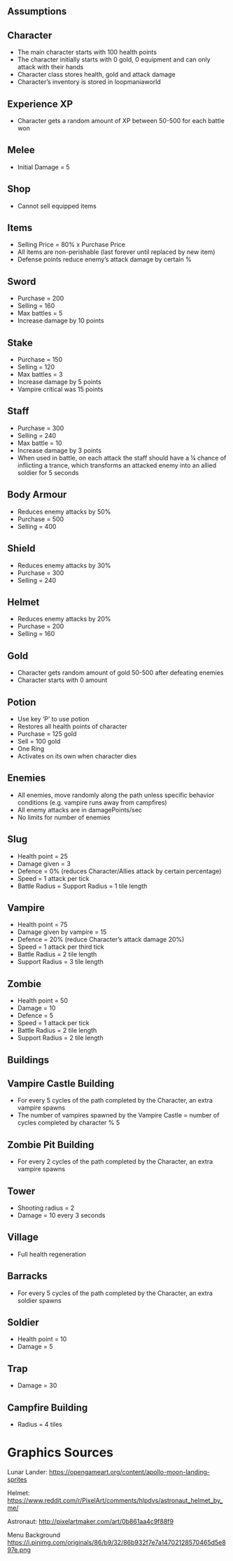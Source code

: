 ## Assumptions ##

## Character
- The main character starts with 100 health points
- The character initially starts with 0 gold, 0 equipment and can only attack with their hands
- Character class stores health, gold  and attack damage
- Character’s inventory is stored in loopmaniaworld

## Experience XP
- Character gets a random amount of XP between 50-500 for each battle won

## Melee
- Initial Damage = 5

## Shop
- Cannot sell equipped items

## Items
- Selling Price = 80% x Purchase Price
- All items are non-perishable (last forever until replaced by new item)
- Defense points reduce enemy’s attack damage by certain %

## Sword
- Purchase = 200
- Selling = 160
- Max battles = 5
- Increase damage by 10 points

## Stake 
- Purchase = 150
- Selling = 120
- Max battles = 3
- Increase damage by 5 points
- Vampire critical was 15 points

## Staff
- Purchase = 300
- Selling = 240
- Max battle = 10
- Increase damage by 3 points
- When used in battle, on each attack the staff should have a ¼ chance of inflicting a trance, which transforms an attacked enemy into an allied soldier for 5 seconds

## Body Armour
- Reduces enemy attacks by 50%
- Purchase = 500
- Selling = 400 

## Shield
- Reduces enemy attacks by 30%
- Purchase = 300
- Selling = 240 

## Helmet
- Reduces enemy attacks by 20%
- Purchase = 200
- Selling = 160

## Gold
- Character gets random amount of gold 50-500 after defeating enemies
- Character starts with 0 amount 

## Potion
- Use key ‘P’ to use potion
- Restores all health points of character
- Purchase = 125 gold
- Sell = 100 gold
- One Ring
- Activates on its own when character dies

## Enemies
- All enemies, move randomly along the path unless specific behavior conditions (e.g. vampire runs away from campfires)
- All enemy attacks are in damagePoints/sec
- No limits for number of enemies

## Slug
- Health point = 25
- Damage given = 3
- Defence = 0% (reduces Character/Allies attack by certain percentage)
- Speed = 1 attack per tick
- Battle Radius = Support Radius = 1 tile length

## Vampire
- Health point = 75
- Damage given by vampire = 15
- Defence = 20% (reduce Character’s attack damage 20%)
- Speed = 1 attack per third tick
- Battle Radius = 2 tile length
- Support Radius = 3 tile length

## Zombie
- Health point = 50
- Damage = 10
- Defence = 5
- Speed = 1 attack per tick
- Battle Radius = 2 tile length
- Support Radius = 2 tile length

## Buildings
## Vampire Castle Building
- For every 5 cycles of the path completed by the Character, an extra vampire spawns
- The number of vampires spawned by the Vampire Castle = number of cycles completed by character % 5

## Zombie Pit Building
- For every 2 cycles of the path completed by the Character, an extra vampire spawns

## Tower
- Shooting radius = 2
- Damage = 10 every 3 seconds

## Village 
- Full health regeneration

## Barracks
- For every 5 cycles of the path completed by the Character, an extra soldier spawns

## Soldier
- Health point = 10
- Damage = 5

## Trap 
- Damage = 30

## Campfire Building
- Radius = 4 tiles

# Graphics Sources

Lunar Lander:
https://opengameart.org/content/apollo-moon-landing-sprites

Helmet:
https://www.reddit.com/r/PixelArt/comments/hlpdvs/astronaut_helmet_by_me/

Astronaut:
http://pixelartmaker.com/art/0b861aa4c9f88f9

Menu Background
https://i.pinimg.com/originals/86/b9/32/86b932f7e7a14702128570465d5e897e.png

